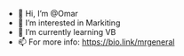 - 👋 Hi, I’m @Omar
- 👀 I’m interested in Markiting
- 🌱 I’m currently learning VB
- 📫 For more info: https://bio.link/mrgeneral

<!---
MrGe2eRal/MrGe2eRal is a ✨ special ✨ repository because its `README.md` (this file) appears on your GitHub profile.
You can click the Preview link to take a look at your changes.
--->

